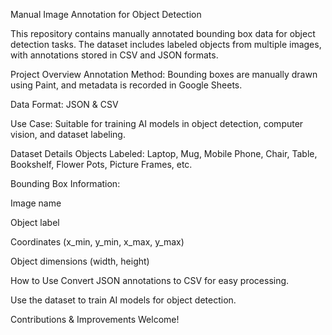 Manual Image Annotation for Object Detection


This repository contains manually annotated bounding box data for object detection tasks. The dataset includes labeled objects from multiple images, with annotations stored in CSV and JSON formats.

Project Overview
Annotation Method: Bounding boxes are manually drawn using Paint, and metadata is recorded in Google Sheets.

Data Format: JSON & CSV

Use Case: Suitable for training AI models in object detection, computer vision, and dataset labeling.

Dataset Details
Objects Labeled: Laptop, Mug, Mobile Phone, Chair, Table, Bookshelf, Flower Pots, Picture Frames, etc.

Bounding Box Information:

Image name

Object label

Coordinates (x_min, y_min, x_max, y_max)

Object dimensions (width, height)

How to Use
Convert JSON annotations to CSV for easy processing.

Use the dataset to train AI models for object detection.

Contributions & Improvements Welcome! 
